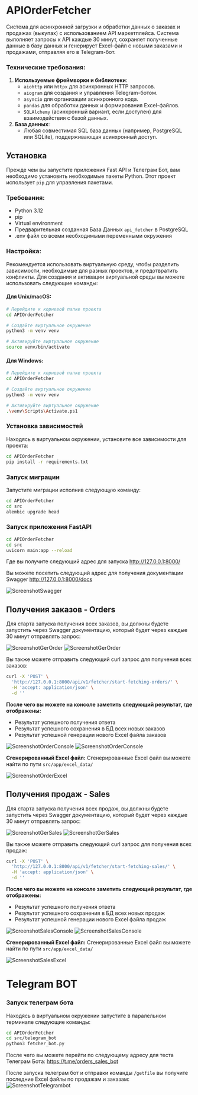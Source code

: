 # APIOrderFetcher
Cистема для асинхронной загрузки и обработки данных о заказах и продажах (выкупах) с использованием API маркетплейса. Система выполняет запросы к API каждые 30 минут, сохраняет полученные данные в базу данных и генерирует Excel-файл с новыми заказами и продажами, отправляя его в Telegram-бот.

### Технические требования:

1. **Используемые фреймворки и библиотеки**:
    - `aiohttp` или `httpx` для асинхронных HTTP запросов.
    - `aiogram` для создания и управления Telegram-ботом.
    - `asyncio` для организации асинхронного кода.
    - `pandas` для обработки данных и формирования Excel-файлов.
    - `SQLAlchemy` (асинхронный вариант, если доступен) для взаимодействия с базой данных.
2. **База данных**:
    - Любая совместимая SQL база данных (например, PostgreSQL или SQLite), поддерживающая асинхронный доступ.

## Установка
Прежде чем вы запустите приложения Fast API и Телеграм Бот, вам необходимо установить необходимые пакеты Python. Этот проект использует `pip` для управления пакетами.

### Требования:
- Python 3.12
- pip
- Virtual environment
- Предварительная созданная База Данных `api_fetcher` в PostgreSQL
- .env файл со всеми необходимыми переменными окружения

### Настройка:
Рекомендуется использовать виртуальную среду, чтобы разделить зависимости, необходимые для разных проектов, и предотвратить конфликты.
Для создания и активации виртуальной среды вы можете использовать следующие команды:

#### Для Unix/macOS:
```sh
# Перейдите к корневой папке проекта
cd APIOrderFetcher

# Создайте виртуальное окружение
python3 -m venv venv

# Активируйте виртуальное окружение
source venv/bin/activate
```

#### Для Windows:
```sh
# Перейдите к корневой папке проекта
cd APIOrderFetcher

# Создайте виртуальное окружение
python3 -m venv venv

# Активируйте виртуальное окружение
.\venv\Scripts\Activate.ps1
```

### Установка зависимостей

Находясь в виртуальном окружении, установите все зависимости для проекта:
```sh
cd APIOrderFetcher
pip install -r requirements.txt
```

### Запуск миграции

Запустите миграции исполнив следующую команду:
```sh
cd APIOrderFetcher
cd src
alembic upgrade head
```

### Запуск приложения FastAPI

```sh
cd APIOrderFetcher
cd src
uvicorn main:app --reload
```
Где вы получите следующий адрес для запуска http://127.0.0.1:8000/

Вы можете посетить следующий адрес для получения документации Swagger http://127.0.0.1:8000/docs

![ScreenshotSwagger](screenshots/swagger_screen.png)

## Получения заказов - Orders
Для старта запуска получения всех заказов, вы должны будете запустить через Swagger документацию,
который будет через каждые 30 минут отправлять запрос:

![ScreenshotGerOrder](screenshots/swagger_get_order.png)
![ScreenshotGerOrder](screenshots/swagger_get_order2.png)

Вы также можете отправить следующий curl запрос для получения всех заказов:
```sh
curl -X 'POST' \
  'http://127.0.0.1:8000/api/v1/fetcher/start-fetching-orders/' \
  -H 'accept: application/json' \
  -d ''
```
**После чего вы можете на консоле заметить следующий результат, где отображены:**
- Результат успешного получения ответа
- Результат успешного сохранения в БД всех новых заказов
- Результат успешной генерации нового Excel файла заказов

![ScreenshotOrderConsole](screenshots/get_order_console1.png)
![ScreenshotOrderConsole](screenshots/get_order_console2.png)

**Сгенерированный Excel файл:**
Сгенерированные Excel файл вы можете найти по пути `src/app/excel_data/`

![ScreenshotOrderExcel](screenshots/excel_order.png)

## Получения продаж - Sales
Для старта запуска получения всех продаж, вы должны будете запустить через Swagger документацию,
который будет через каждые 30 минут отправлять запрос:

![ScreenshotGerSales](screenshots/swagger_get_sales.png)
![ScreenshotGerSales](screenshots/swagger_get_sales2.png)

Вы также можете отправить следующий curl запрос для получения всех продаж:
```sh
curl -X 'POST' \
  'http://127.0.0.1:8000/api/v1/fetcher/start-fetching-sales/' \
  -H 'accept: application/json' \
  -d ''
```
**После чего вы можете на консоле заметить следующий результат, где отображены:**
- Результат успешного получения ответа
- Результат успешного сохранения в БД всех новых продаж
- Результат успешной генерации нового Excel файла продаж

![ScreenshotSalesConsole](screenshots/get_sales_console1.png)
![ScreenshotSalesConsole](screenshots/get_sales_console2.png)

**Сгенерированный Excel файл:**
Сгенерированные Excel файл вы можете найти по пути `src/app/excel_data/`

![ScreenshotSalesExcel](screenshots/excel_sales.png)

# Telegram BOT
### Запуск телеграм бота

Находясь в виртуальном окружении запустите в паралельном терминале следующие команды:
```sh
cd APIOrderFetcher
cd src/telegram_bot
python3 fetcher_bot.py
```
После чего вы можете перейти по следующему адресу для теста Телеграм Бота:
https://t.me/orders_sales_bot

После запуска телеграм бот и отправки команды `/getfile` вы получите последние Excel файлы по продажам и заказам:
![ScreenshotTelegrambot](screenshots/telegram_bot_result.png)
